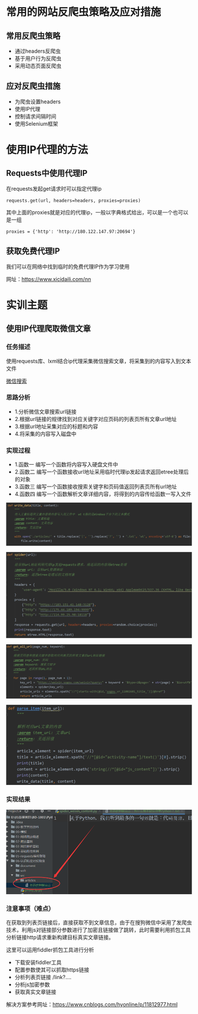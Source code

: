 # 常用的网站反爬虫策略及应对措施

## 常用反爬虫策略

- 通过headers反爬虫
- 基于用户行为反爬虫
- 采用动态页面反爬虫

## 应对反爬虫措施

- 为爬虫设置headers
- 使用IP代理
- 控制请求间隔时间
- 使用Selenium框架 

# 使用IP代理的方法

## Requests中使用代理IP

在requests发起get请求时可以指定代理ip

```
requests.get(url, headers=headers, proxies=proxies)
```

其中上面的proxies就是对应的代理ip，一般以字典格式给出，可以是一个也可以是一组

```
proxies = {'http': 'http://180.122.147.97:20694'}
```

## 获取免费代理IP

我们可以在网络中找到临时的免费代理IP作为学习使用

网址：https://www.xicidaili.com/nn



# 实训主题

## 使用IP代理爬取微信文章

### 任务描述

使用requests库、lxml结合ip代理采集微信搜索文章，将采集到的内容写入到文本文件

[微信搜索](https://weixin.sogou.com/)

### 思路分析

- 1.分析微信文章搜索url链接
- 2.根据url链接的规律找到对应关键字对应页码的列表页所有文章url地址
- 3.根据url地址采集对应的标题和内容
- 4.将采集的内容写入磁盘中

### 实现过程

- 1.函数一 编写一个函数将内容写入硬盘文件中
- 2.函数二 编写一个函数接收url地址采用临时代理ip发起请求返回etree处理后的对象
- 3.函数三 编写一个函数接收搜索关键字和页码值返回列表页所有url地址
- 4.函数四 编写一个函数解析文章详细内容，将得到的内容传给函数一写入文件

![image-20200205114323170](image-20200205114323170.png)

![image-20200205114335331](image-20200205114335331.png)

![image-20200205114417709](image-20200205114417709.png)

![image-20200205114429198](image-20200205114429198.png)

### 实现结果

![image-20200205114457953](image-20200205114457953.png)

### 注意事项（难点）

在获取到列表页链接后，直接获取不到文章信息，由于在搜狗微信中采用了发爬虫技术，利用js对链接部分参数进行了加密且链接做了跳转，此时需要利用抓包工具分析链接http请求重新构建目标真实文章链接。

这里可以运用fiddler抓包工具进行分析

- 下载安装fiddler工具
- 配置参数使其可以抓取https链接
- 分析列表页链接  /link?....
- 分析js加密参数
- 获取真实文章链接

解决方案参考网址：https://www.cnblogs.com/hyonline/p/11812977.html

